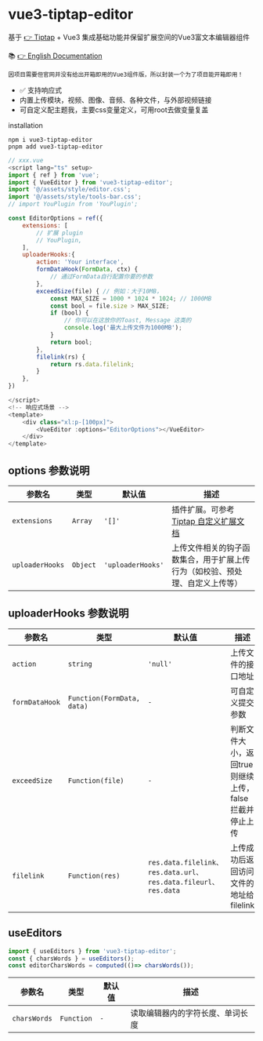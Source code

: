 # vue3-tiptap-editor

基于 [👉 Tiptap](https://tiptap.dev/docs/resources/whats-new) + Vue3 集成基础功能并保留扩展空间的Vue3富文本编辑器组件

📚 [👉 English Documentation](/README.md)

```text
因项目需要但官网并没有给出开箱即用的Vue3组件版，所以封装一个为了项目能开箱即用！
```

+ ✅ 支持响应式
+ 内置上传模块，视频、图像、音频、各种文件，与外部视频链接
+ 可自定义配主题我，主要css变量定义，可用root去做变量复盖

installation
```text
npm i vue3-tiptap-editor
pnpm add vue3-tiptap-editor
```

```js
// xxx.vue
<script lang="ts" setup>
import { ref } from 'vue';
import { VueEditor } from 'vue3-tiptap-editor';
import '@/assets/style/editor.css';
import '@/assets/style/tools-bar.css';
// import YouPlugin from 'YouPlugin';

const EditorOptions = ref({
    extensions: [
        // 扩展 plugin
        // YouPlugin,
    ],
    uploaderHooks:{
        action: 'Your interface',
        formDataHook(FormData, ctx) {
            // 通过FormData自行配置你要的参数
        },
        exceedSize(file) { // 例如：大于10MB，
            const MAX_SIZE = 1000 * 1024 * 1024; // 1000MB
            const bool = file.size > MAX_SIZE;
            if (bool) {
                // 你可以在这放你的Toast, Message 这类的
                console.log('最大上传文件为1000MB');
            }
            return bool;
        },
        filelink(rs) {
            return rs.data.filelink;
        }
    },
})

</script>
<!-- 响应式场景 -->
<template>
    <div class="xl:p-[100px]">
        <VueEditor :options="EditorOptions"></VueEditor>
    </div>
</template>
```


## options 参数说明
| 参数名   | 类型     | 默认值   | 描述                       |
|----------|----------|----------|----------------------------|
| `extensions`  | `Array` | `'[]'`     | 插件扩展。可参考 [Tiptap 自定义扩展文档](https://tiptap.dev/docs/editor/extensions/custom-extensions/create-new) |
| `uploaderHooks`  | `Object` | `'uploaderHooks'`     | 上传文件相关的钩子函数集合，用于扩展上传行为（如校验、预处理、自定义上传等） |

## uploaderHooks 参数说明
| 参数名   | 类型     | 默认值   | 描述                       |
|----------|----------|----------|----------------------------|
| `action`  | `string` | `'null'`     | 上传文件的接口地址 |
| `formDataHook`  | `Function(FormData, data)` | `-`     | 可自定义提交参数 |
| `exceedSize`  | `Function(file)` | `-`     | 判断文件大小，返回true则继续上传，false拦截并停止上传 |
| `filelink`  | `Function(res)` | `res.data.filelink、res.data.url、res.data.fileurl、res.data`     | 上传成功后返回访问文件的地址给filelink |


## useEditors
```js
import { useEditors } from 'vue3-tiptap-editor';
const { charsWords } = useEditors();
const editorCharsWords = computed(()=> charsWords());
```

| 参数名   | 类型     | 默认值   | 描述                       |
|----------|----------|----------|----------------------------|
| `charsWords`  | `Function` | `-`     | 读取编辑器内的字符长度、单词长度 |

